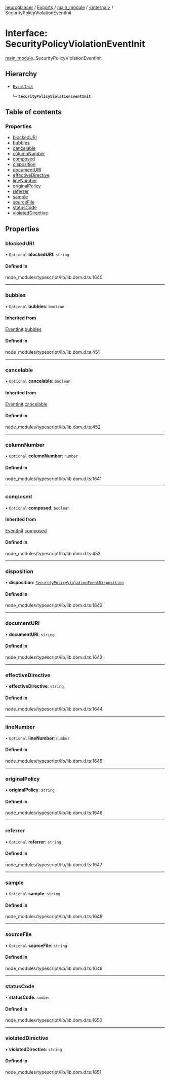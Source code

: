 [neuroglancer](../README.md) / [Exports](../modules.md) / [main\_module](../modules/main_module.md) / [<internal\>](../modules/main_module._internal_.md) / SecurityPolicyViolationEventInit

# Interface: SecurityPolicyViolationEventInit

[main_module](../modules/main_module.md).[<internal>](../modules/main_module._internal_.md).SecurityPolicyViolationEventInit

## Hierarchy

- [`EventInit`](main_module._internal_.EventInit.md)

  ↳ **`SecurityPolicyViolationEventInit`**

## Table of contents

### Properties

- [blockedURI](main_module._internal_.SecurityPolicyViolationEventInit.md#blockeduri)
- [bubbles](main_module._internal_.SecurityPolicyViolationEventInit.md#bubbles)
- [cancelable](main_module._internal_.SecurityPolicyViolationEventInit.md#cancelable)
- [columnNumber](main_module._internal_.SecurityPolicyViolationEventInit.md#columnnumber)
- [composed](main_module._internal_.SecurityPolicyViolationEventInit.md#composed)
- [disposition](main_module._internal_.SecurityPolicyViolationEventInit.md#disposition)
- [documentURI](main_module._internal_.SecurityPolicyViolationEventInit.md#documenturi)
- [effectiveDirective](main_module._internal_.SecurityPolicyViolationEventInit.md#effectivedirective)
- [lineNumber](main_module._internal_.SecurityPolicyViolationEventInit.md#linenumber)
- [originalPolicy](main_module._internal_.SecurityPolicyViolationEventInit.md#originalpolicy)
- [referrer](main_module._internal_.SecurityPolicyViolationEventInit.md#referrer)
- [sample](main_module._internal_.SecurityPolicyViolationEventInit.md#sample)
- [sourceFile](main_module._internal_.SecurityPolicyViolationEventInit.md#sourcefile)
- [statusCode](main_module._internal_.SecurityPolicyViolationEventInit.md#statuscode)
- [violatedDirective](main_module._internal_.SecurityPolicyViolationEventInit.md#violateddirective)

## Properties

### blockedURI

• `Optional` **blockedURI**: `string`

#### Defined in

node_modules/typescript/lib/lib.dom.d.ts:1640

___

### bubbles

• `Optional` **bubbles**: `boolean`

#### Inherited from

[EventInit](main_module._internal_.EventInit.md).[bubbles](main_module._internal_.EventInit.md#bubbles)

#### Defined in

node_modules/typescript/lib/lib.dom.d.ts:451

___

### cancelable

• `Optional` **cancelable**: `boolean`

#### Inherited from

[EventInit](main_module._internal_.EventInit.md).[cancelable](main_module._internal_.EventInit.md#cancelable)

#### Defined in

node_modules/typescript/lib/lib.dom.d.ts:452

___

### columnNumber

• `Optional` **columnNumber**: `number`

#### Defined in

node_modules/typescript/lib/lib.dom.d.ts:1641

___

### composed

• `Optional` **composed**: `boolean`

#### Inherited from

[EventInit](main_module._internal_.EventInit.md).[composed](main_module._internal_.EventInit.md#composed)

#### Defined in

node_modules/typescript/lib/lib.dom.d.ts:453

___

### disposition

• **disposition**: [`SecurityPolicyViolationEventDisposition`](../modules/main_module._internal_.md#securitypolicyviolationeventdisposition)

#### Defined in

node_modules/typescript/lib/lib.dom.d.ts:1642

___

### documentURI

• **documentURI**: `string`

#### Defined in

node_modules/typescript/lib/lib.dom.d.ts:1643

___

### effectiveDirective

• **effectiveDirective**: `string`

#### Defined in

node_modules/typescript/lib/lib.dom.d.ts:1644

___

### lineNumber

• `Optional` **lineNumber**: `number`

#### Defined in

node_modules/typescript/lib/lib.dom.d.ts:1645

___

### originalPolicy

• **originalPolicy**: `string`

#### Defined in

node_modules/typescript/lib/lib.dom.d.ts:1646

___

### referrer

• `Optional` **referrer**: `string`

#### Defined in

node_modules/typescript/lib/lib.dom.d.ts:1647

___

### sample

• `Optional` **sample**: `string`

#### Defined in

node_modules/typescript/lib/lib.dom.d.ts:1648

___

### sourceFile

• `Optional` **sourceFile**: `string`

#### Defined in

node_modules/typescript/lib/lib.dom.d.ts:1649

___

### statusCode

• **statusCode**: `number`

#### Defined in

node_modules/typescript/lib/lib.dom.d.ts:1650

___

### violatedDirective

• **violatedDirective**: `string`

#### Defined in

node_modules/typescript/lib/lib.dom.d.ts:1651
